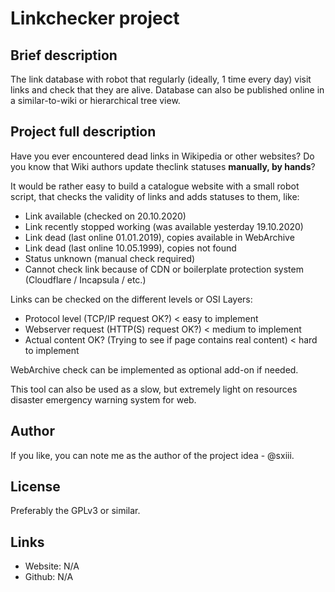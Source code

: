 # Linkchecker project

## Brief description
The link database with robot that regularly (ideally, 1 time every day) visit links and check that they are alive.
Database can also be published online in a similar-to-wiki or hierarchical tree view.

## Project full description
Have you ever encountered dead links in Wikipedia or other websites? 
Do you know that Wiki authors update theclink statuses **manually, by hands**?

It would be rather easy to build a catalogue website with a small robot script, that checks the validity of links and adds
statuses to them, like:
* Link available (checked on 20.10.2020)
* Link recently stopped working (was available yesterday 19.10.2020)
* Link dead (last online 01.01.2019), copies available in WebArchive
* Link dead (last online 10.05.1999), copies not found
* Status unknown (manual check required)
* Cannot check link because of CDN or boilerplate protection system (Cloudflare / Incapsula / etc.)

Links can be checked on the different levels or OSI Layers:
* Protocol level (TCP/IP request OK?) < easy to implement
* Webserver request (HTTP(S) request OK?) < medium to implement
* Actual content OK? (Trying to see if page contains real content) < hard to implement

WebArchive check can be implemented as optional add-on if needed.

This tool can also be used as a slow, but extremely light on resources disaster emergency warning system for web.

## Author
If you like, you can note me as the author of the project idea - @sxiii. 

## License
Preferably the GPLv3 or similar.

## Links
* Website: N/A
* Github: N/A
